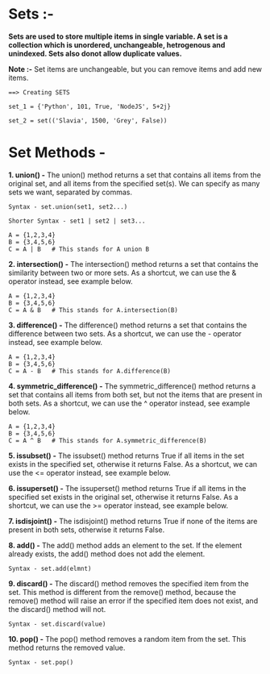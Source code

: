 # Sets :-
**Sets are used to store multiple items in single variable. A set is a collection which is unordered, unchangeable, hetrogenous and unindexed. Sets also donot allow duplicate values.**

**Note :-** Set items are unchangeable, but you can remove items and add new items.

    ==> Creating SETS

    set_1 = {'Python', 101, True, 'NodeJS', 5+2j}

    set_2 = set(('Slavia', 1500, 'Grey', False))

# Set Methods -
**1. union() -** The union() method returns a set that contains all items from the original set, and all items from the specified set(s). We can specify as many sets we want, separated by commas.

    Syntax - set.union(set1, set2...)

    Shorter Syntax - set1 | set2 | set3...

    A = {1,2,3,4}
    B = {3,4,5,6}
    C = A | B   # This stands for A union B

**2. intersection() -** The intersection() method returns a set that contains the similarity between two or more sets. As a shortcut, we can use the & operator instead, see example below.

    A = {1,2,3,4}
    B = {3,4,5,6}
    C = A & B   # This stands for A.intersection(B)

**3. difference() -** The difference() method returns a set that contains the difference between two sets. As a shortcut, we can use the - operator instead, see example below.

    A = {1,2,3,4}
    B = {3,4,5,6}
    C = A - B   # This stands for A.difference(B)

**4. symmetric_difference() -** The symmetric_difference() method returns a set that contains all items from both set, but not the items that are present in both sets. As a shortcut, we can use the ^ operator instead, see example below.

    A = {1,2,3,4}
    B = {3,4,5,6}
    C = A ^ B   # This stands for A.symmetric_difference(B)

**5. issubset() -** The issubset() method returns True if all items in the set exists in the specified set, otherwise it returns False. As a shortcut, we can use the <= operator instead, see example below.

**6. issuperset() -** The issuperset() method returns True if all items in the specified set exists in the original set, otherwise it returns False. As a shortcut, we can use the >= operator instead, see example below.

**7. isdisjoint() -** The isdisjoint() method returns True if none of the items are present in both sets, otherwise it returns False.

**8. add() -** The add() method adds an element to the set. If the element already exists, the add() method does not add the element.

    Syntax - set.add(elmnt)

**9. discard() -** The discard() method removes the specified item from the set. This method is different from the remove() method, because the remove() method will raise an error if the specified item does not exist, and the discard() method will not. 

    Syntax - set.discard(value)

**10. pop() -** The pop() method removes a random item from the set. This method returns the removed value.

    Syntax - set.pop()

